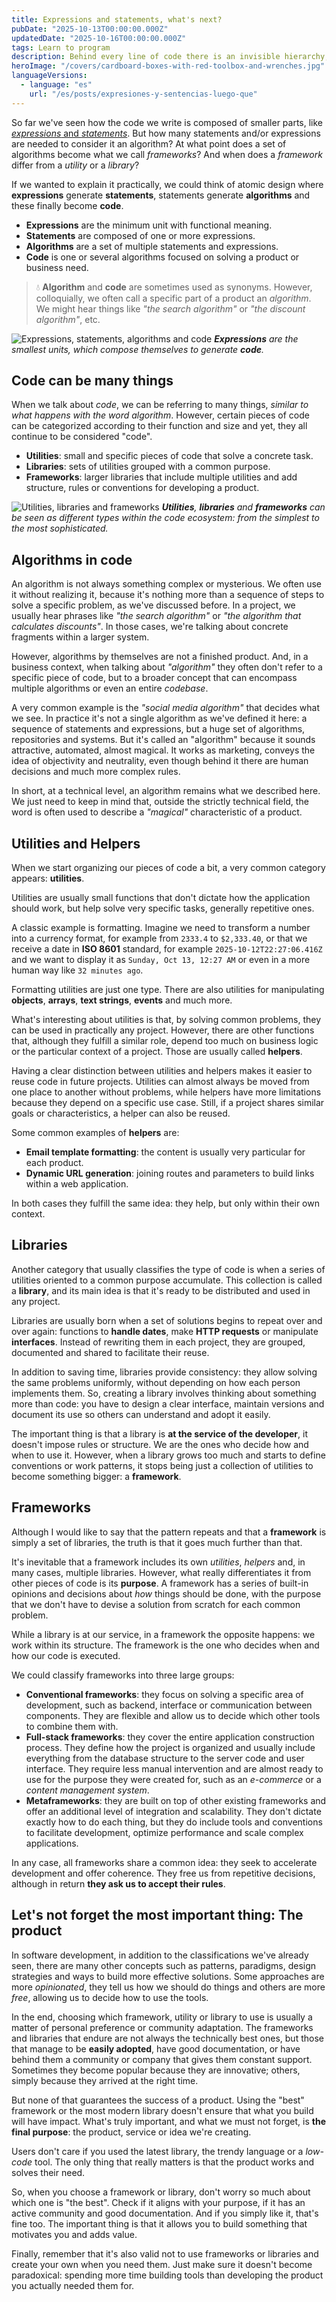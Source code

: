 ```yaml
---
title: Expressions and statements, what's next?
pubDate: "2025-10-13T00:00:00.000Z"
updatedDate: "2025-10-16T00:00:00.000Z"
tags: Learn to program
description: Behind every line of code there is an invisible hierarchy, expressions that form statements, statements that compose algorithms, and algorithms that, when scaled, become libraries or frameworks. Understanding this composition not only helps write better code, but also recognize when something stops being an isolated function to transform into a tool, a framework, or even a product.
heroImage: "/covers/cardboard-boxes-with-red-toolbox-and-wrenches.jpg"
languageVersions:
  - language: "es"
    url: "/es/posts/expresiones-y-sentencias-luego-que"
---
```


So far we've seen how the code we write is composed of smaller parts, like [*expressions* and *statements*](/posts/como-funciona-un-lenguaje-de-programacion). But how many statements and/or expressions are needed to consider it an algorithm? At what point does a set of algorithms become what we call *frameworks*? And when does a *framework* differ from a *utility* or a *library*?

If we wanted to explain it practically, we could think of atomic design where **expressions** generate **statements**, statements generate **algorithms** and these finally become **code**.

* **Expressions** are the minimum unit with functional meaning.
* **Statements** are composed of one or more expressions.
* **Algorithms** are a set of multiple statements and expressions.
* **Code** is one or several algorithms focused on solving a product or business need.

> 💧 **Algorithm** and **code** are sometimes used as synonyms. However, colloquially, we often call a specific part of a product an *algorithm*. We might hear things like *"the search algorithm"* or *"the discount algorithm"*, etc.

![Expressions, statements, algorithms and code](/images/posts/es/expresiones-y-sentencias-luego-que/composicion.png)
_**Expressions** are the smallest units, which compose themselves to generate **code**._

## Code can be many things
When we talk about *code*, we can be referring to many things, *similar to what happens with the word algorithm*. However, certain pieces of code can be categorized according to their function and size and yet, they all continue to be considered "code".

* **Utilities**: small and specific pieces of code that solve a concrete task.
* **Libraries**: sets of utilities grouped with a common purpose.
* **Frameworks**: larger libraries that include multiple utilities and add structure, rules or conventions for developing a product.

![Utilities, libraries and frameworks](/images/posts/es/expresiones-y-sentencias-luego-que/categorizacion.png)
_**Utilities**, **libraries** and **frameworks** can be seen as different types within the code ecosystem: from the simplest to the most sophisticated._

## Algorithms in code
An algorithm is not always something complex or mysterious. We often use it without realizing it, because it's nothing more than a sequence of steps to solve a specific problem, as we've discussed before. In a project, we usually hear phrases like *"the search algorithm"* or *"the algorithm that calculates discounts"*. In those cases, we're talking about concrete fragments within a larger system.

However, algorithms by themselves are not a finished product. And, in a business context, when talking about *"algorithm"* they often don't refer to a specific piece of code, but to a broader concept that can encompass multiple algorithms or even an entire *codebase*.

A very common example is the *"social media algorithm"* that decides what we see. In practice it's not a single algorithm as we've defined it here: a sequence of statements and expressions, but a huge set of algorithms, repositories and systems. But it's called an "algorithm" because it sounds attractive, automated, almost magical. It works as marketing, conveys the idea of objectivity and neutrality, even though behind it there are human decisions and much more complex rules.

In short, at a technical level, an algorithm remains what we described here. We just need to keep in mind that, outside the strictly technical field, the word is often used to describe a *"magical"* characteristic of a product.

## Utilities and Helpers
When we start organizing our pieces of code a bit, a very common category appears: **utilities**.

Utilities are usually small functions that don't dictate how the application should work, but help solve very specific tasks, generally repetitive ones.

A classic example is formatting. Imagine we need to transform a number into a currency format, for example from `2333.4` to `$2,333.40`, or that we receive a date in **ISO 8601** standard, for example `2025-10-12T22:27:06.416Z` and we want to display it as `Sunday, Oct 13, 12:27 AM` or even in a more human way like `32 minutes ago`.

Formatting utilities are just one type. There are also utilities for manipulating **objects**, **arrays**, **text strings**, **events** and much more.

What's interesting about utilities is that, by solving common problems, they can be used in practically any project. However, there are other functions that, although they fulfill a similar role, depend too much on business logic or the particular context of a project. Those are usually called **helpers**.

Having a clear distinction between utilities and helpers makes it easier to reuse code in future projects. Utilities can almost always be moved from one place to another without problems, while helpers have more limitations because they depend on a specific use case. Still, if a project shares similar goals or characteristics, a helper can also be reused.

Some common examples of **helpers** are:
* **Email template formatting**: the content is usually very particular for each product.
* **Dynamic URL generation**: joining routes and parameters to build links within a web application.

In both cases they fulfill the same idea: they help, but only within their own context.

## Libraries
Another category that usually classifies the type of code is when a series of utilities oriented to a common purpose accumulate. This collection is called a **library**, and its main idea is that it's ready to be distributed and used in any project.

Libraries are usually born when a set of solutions begins to repeat over and over again: functions to **handle dates**, make **HTTP requests** or manipulate **interfaces**. Instead of rewriting them in each project, they are grouped, documented and shared to facilitate their reuse.

In addition to saving time, libraries provide consistency: they allow solving the same problems uniformly, without depending on how each person implements them. So, creating a library involves thinking about something more than code: you have to design a clear interface, maintain versions and document its use so others can understand and adopt it easily.

The important thing is that a library is **at the service of the developer**, it doesn't impose rules or structure. We are the ones who decide how and when to use it. However, when a library grows too much and starts to define conventions or work patterns, it stops being just a collection of utilities to become something bigger: a **framework**.

## Frameworks
Although I would like to say that the pattern repeats and that a **framework** is simply a set of libraries, the truth is that it goes much further than that.

It's inevitable that a framework includes its own *utilities*, *helpers* and, in many cases, multiple libraries. However, what really differentiates it from other pieces of code is its **purpose**. A framework has a series of built-in opinions and decisions about *how* things should be done, with the purpose that we don't have to devise a solution from scratch for each common problem.

While a library is at our service, in a framework the opposite happens: we work within its structure. The framework is the one who decides when and how our code is executed.

We could classify frameworks into three large groups:
* **Conventional frameworks**: they focus on solving a specific area of development, such as backend, interface or communication between components. They are flexible and allow us to decide which other tools to combine them with.
* **Full-stack frameworks**: they cover the entire application construction process. They define how the project is organized and usually include everything from the database structure to the server code and user interface. They require less manual intervention and are almost ready to use for the purpose they were created for, such as an *e-commerce* or a *content management system*.
* **Metaframeworks**: they are built on top of other existing frameworks and offer an additional level of integration and scalability. They don't dictate exactly how to do each thing, but they do include tools and conventions to facilitate development, optimize performance and scale complex applications.

In any case, all frameworks share a common idea: they seek to accelerate development and offer coherence. They free us from repetitive decisions, although in return **they ask us to accept their rules**.

## Let's not forget the most important thing: The product
In software development, in addition to the classifications we've already seen, there are many other concepts such as patterns, paradigms, design strategies and ways to build more effective solutions. Some approaches are more *opinionated*, they tell us how we should do things and others are more *free*, allowing us to decide how to use the tools.

In the end, choosing which framework, utility or library to use is usually a matter of personal preference or community adaptation. The frameworks and libraries that endure are not always the technically best ones, but those that manage to be **easily adopted**, have good documentation, or have behind them a community or company that gives them constant support. Sometimes they become popular because they are innovative; others, simply because they arrived at the right time.

But none of that guarantees the success of a product. Using the "best" framework or the most modern library doesn't ensure that what you build will have impact. What's truly important, and what we must not forget, is **the final purpose**: the product, service or idea we're creating.

Users don't care if you used the latest library, the trendy language or a *low-code* tool. The only thing that really matters is that the product works and solves their need.

So, when you choose a framework or library, don't worry so much about which one is "the best". Check if it aligns with your purpose, if it has an active community and good documentation. And if you simply like it, that's fine too. The important thing is that it allows you to build something that motivates you and adds value.

Finally, remember that it's also valid not to use frameworks or libraries and create your own when you need them. Just make sure it doesn't become paradoxical: spending more time building tools than developing the product you actually needed them for.
